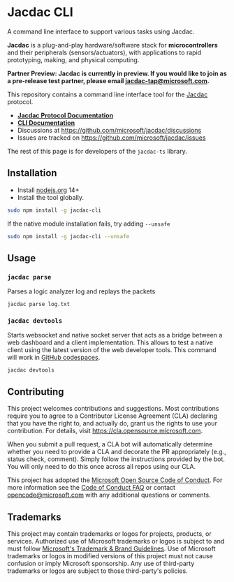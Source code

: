 # Jacdac CLI

A command line interface to support various tasks using Jacdac.

**Jacdac** is a plug-and-play hardware/software stack
for **microcontrollers** and their peripherals (sensors/actuators),
with applications to rapid prototyping, making, and physical computing.

**Partner Preview: Jacdac is currently in preview. If you would like to join as a pre-release test partner, please email jacdac-tap@microsoft.com.**

This repository contains a command line interface tool for the [Jacdac](https://aka.ms/jacdac) protocol.

-   **[Jacdac Protocol Documentation](https://aka.ms/jacdac/)**
-   **[CLI Documentation](https://microsoft.github.io/jacdac-docs/clients/cli/)**
-   Discussions at https://github.com/microsoft/jacdac/discussions
-   Issues are tracked on https://github.com/microsoft/jacdac/issues

The rest of this page is for developers of the `jacdac-ts` library.

## Installation

-   Install [nodejs.org](https://nodejs.org/) 14+
-   Install the tool globally.

```bash
sudo npm install -g jacdac-cli
```

If the native module installation fails, try adding `--unsafe`

```bash
sudo npm install -g jacdac-cli --unsafe
```

## Usage

### `jacdac parse`

Parses a logic analyzer log and replays the packets

```
jacdac parse log.txt
```

### `jacdac devtools`

Starts websocket and native socket server that acts as a bridge between a web dashboard and a client implementation. 
This allows to test a native client using the latest version of the web developer tools.
This command will work in [GitHub codespaces](https://github.com/features/codespaces). 

```
jacdac devtools
```

## Contributing

This project welcomes contributions and suggestions. Most contributions require you to agree to a
Contributor License Agreement (CLA) declaring that you have the right to, and actually do, grant us
the rights to use your contribution. For details, visit https://cla.opensource.microsoft.com.

When you submit a pull request, a CLA bot will automatically determine whether you need to provide
a CLA and decorate the PR appropriately (e.g., status check, comment). Simply follow the instructions
provided by the bot. You will only need to do this once across all repos using our CLA.

This project has adopted the [Microsoft Open Source Code of Conduct](https://opensource.microsoft.com/codeofconduct/).
For more information see the [Code of Conduct FAQ](https://opensource.microsoft.com/codeofconduct/faq/) or
contact [opencode@microsoft.com](mailto:opencode@microsoft.com) with any additional questions or comments.

## Trademarks

This project may contain trademarks or logos for projects, products, or services. Authorized use of Microsoft
trademarks or logos is subject to and must follow
[Microsoft's Trademark & Brand Guidelines](https://www.microsoft.com/en-us/legal/intellectualproperty/trademarks/usage/general).
Use of Microsoft trademarks or logos in modified versions of this project must not cause confusion or imply Microsoft sponsorship.
Any use of third-party trademarks or logos are subject to those third-party's policies.
